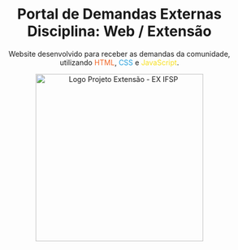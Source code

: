 <h1 align="center">
    Portal de Demandas Externas
    <br>
    Disciplina: Web / Extensão
</h1>
<p align="center">
    Website desenvolvido para receber as demandas da comunidade, utilizando <span style="color: #F16524">HTML</span>, <span style="color: #229FDC">CSS</span> e <span style="color: #F7DF1E">JavaScript</span>.
</p>

<p align="center">
    <img src="https://github.com/Tavaress17/projeto-extensao-portal-de-demandas/assets/84473713/4bfdb974-e054-4c8f-968b-2f68c63d27c6" alt="Logo Projeto Extensão - EX IFSP" width="330px">
</p>
